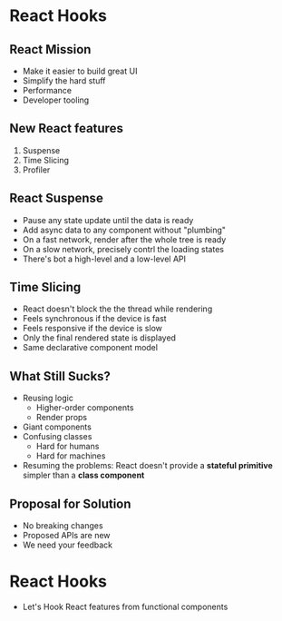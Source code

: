 # React Hooks

## React Mission

- Make it easier to build great UI
- Simplify the hard stuff
- Performance
- Developer tooling

## New React features
1. Suspense
2. Time Slicing
3. Profiler

## React Suspense

- Pause any state update until the data is ready
- Add async data to any component without "plumbing"
- On a fast network, render after the whole tree is ready
- On a slow network, precisely contrl the loading states
- There's bot a high-level and a low-level API

## Time Slicing
- React doesn't block the the thread while rendering
- Feels synchronous if the device is fast
- Feels responsive if the device is slow
- Only the final rendered state is displayed
- Same declarative component model

## What Still Sucks?
- Reusing logic
  - Higher-order components
  - Render props
- Giant components
- Confusing classes
  - Hard for humans
  - Hard for machines
- Resuming the problems: React doesn't provide a **stateful primitive** simpler than a **class component**

## Proposal for Solution
- No breaking changes
- Proposed APIs are new
- We need your feedback

# React Hooks
- Let's Hook React features from functional components